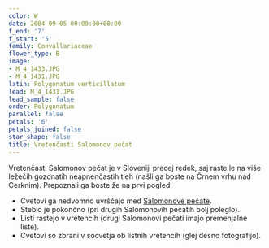 ```yaml
---
color: W
date: 2004-09-05 00:00:00+00:00
f_end: '7'
f_start: '5'
family: Convallariaceae
flower_type: B
image:
- M_4_1433.JPG
- M_4_1431.JPG
latin: Polygonatum verticillatum
lead: M_4_1431.JPG
lead_sample: false
order: Polygonatum
parallel: false
petals: '6'
petals_joined: false
star_shape: false
title: Vretenčasti Salomonov pečat
---
```

Vretenčasti Salomonov pečat je v Sloveniji precej redek, saj raste le na više ležečih gozdnatih neapnenčastih tleh (našli ga boste na Črnem vrhu nad Cerknim). Prepoznali ga boste že na prvi pogled:

-   Cvetovi ga nedvomno uvrščajo med [Salomonove pečate](../../genus/polygonatum/).
-   Steblo je pokončno (pri drugih Salomonovih pečatih bolj poleglo).
-   Listi rastejo v vretencih (drugi Salomonovi pečati imajo premenjalne liste).
-   Cvetovi so zbrani v socvetja ob listnih vretencih (glej desno fotografijo).
